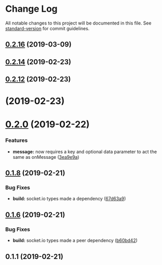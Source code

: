 # Change Log

All notable changes to this project will be documented in this file. See [standard-version](https://github.com/conventional-changelog/standard-version) for commit guidelines.

<a name="0.2.16"></a>
## [0.2.16](https://github.com/joshfeinsilber/blueboat-client/compare/v0.2.14...v0.2.16) (2019-03-09)



<a name="0.2.14"></a>
## [0.2.14](https://github.com/joshfeinsilber/blueboat-client/compare/v0.2.12...v0.2.14) (2019-02-23)



<a name="0.2.12"></a>
## [0.2.12](https://github.com/joshfeinsilber/blueboat-client/compare/v0.2.0...v0.2.12) (2019-02-23)



<a name=""></a>
# [](https://github.com/joshfeinsilber/blueboat-client/compare/v0.2.0...v) (2019-02-23)



<a name="0.2.0"></a>
# [0.2.0](https://github.com/joshfeinsilber/blueboat-client/compare/v0.1.8...v0.2.0) (2019-02-22)


### Features

* **message:** now requires a key and optional data parameter to act the same as onMessage ([3ea9e9a](https://github.com/joshfeinsilber/blueboat-client/commit/3ea9e9a))



<a name="0.1.8"></a>
## [0.1.8](https://github.com/joshfeinsilber/blueboat-client/compare/v0.1.6...v0.1.8) (2019-02-21)


### Bug Fixes

* **build:** socket.io types made a dependency ([67d63a9](https://github.com/joshfeinsilber/blueboat-client/commit/67d63a9))



<a name="0.1.6"></a>
## [0.1.6](https://github.com/joshfeinsilber/blueboat-client/compare/v0.1.3...v0.1.6) (2019-02-21)


### Bug Fixes

* **build:** socket.io types made a peer dependency ([b60bd42](https://github.com/joshfeinsilber/blueboat-client/commit/b60bd42))



<a name="0.1.1"></a>

## 0.1.1 (2019-02-21)
